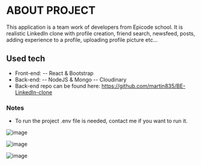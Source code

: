 
# ABOUT PROJECT

This application is a team work of developers from Epicode school. It is realistic LinkedIn clone with profile creation, friend search, newsfeed, posts, adding experience to a profile, uploading profile picture etc...

## Used tech

- Front-end: 
  -- React & Bootstrap
- Back-end:
  -- NodeJS & Mongo
  -- Cloudinary
- Back-end repo can be found here: https://github.com/martin835/BE-LinkedIn-clone

### Notes
- To run the project .env file is needed, contact me if you want to run it. 



![image](https://user-images.githubusercontent.com/64438132/179943410-6983d65b-d101-48fb-b4e4-ecece0c54c94.png)

![image](https://user-images.githubusercontent.com/64438132/179944673-314b8e93-e59e-42a1-afe9-c1a07ebc3abb.png)

![image](https://user-images.githubusercontent.com/64438132/179945298-93dfd151-19ed-45d6-aa12-b08571b35bde.png)


